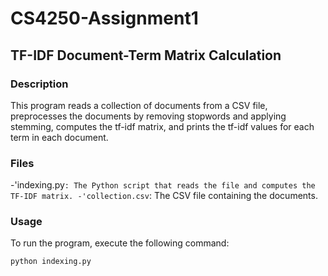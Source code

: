 # CS4250-Assignment1

## TF-IDF Document-Term Matrix Calculation

### Description
This program reads a collection of documents from a CSV file,
preprocesses the documents by removing stopwords and applying stemming,
computes the tf-idf matrix, and prints the tf-idf values for each term in each document.

### Files
-'indexing.py`: The Python script that reads the file and computes the TF-IDF matrix.
-'collection.csv`: The CSV file containing the documents.

### Usage
To run the program, execute the following command:
```bash
python indexing.py
